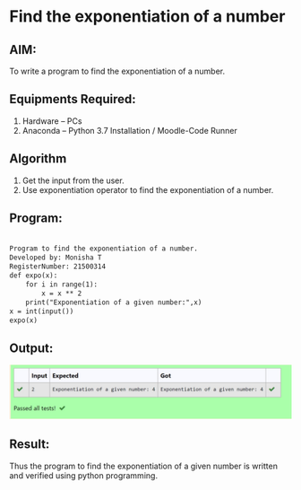 # Find the exponentiation of a number

## AIM:
To write a program to find the exponentiation of a number.

## Equipments Required:
1. Hardware – PCs
2. Anaconda – Python 3.7 Installation / Moodle-Code Runner

## Algorithm
1. Get the input from the user.
2. Use exponentiation operator to find the exponentiation of a number.

## Program:
```

Program to find the exponentiation of a number.
Developed by: Monisha T
RegisterNumber: 21500314
def expo(x):
    for i in range(1):
        x = x ** 2
    print("Exponentiation of a given number:",x)
x = int(input())
expo(x)
```

## Output:
![exponentiation of a number](output.jpg)


## Result:
Thus the program to find the exponentiation of a given number is written and verified using python programming.
